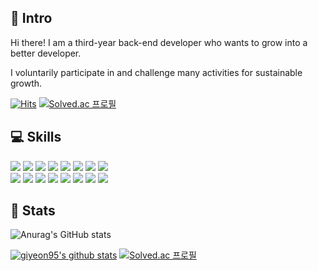 ## 👋 Intro
Hi there! I am a third-year back-end developer who wants to grow into a better developer.

I voluntarily participate in and challenge many activities for sustainable growth.

[![Hits](https://hits.seeyoufarm.com/api/count/incr/badge.svg?url=https%3A%2F%2Fgithub.com%2Fgiyeon95%2Fhit-counter&count_bg=%2379C83D&title_bg=%23555555&icon=superuser.svg&icon_color=%23E7E7E7&title=hits&edge_flat=false)](https://hits.seeyoufarm.com) [![Solved.ac
프로필](http://mazassumnida.wtf/api/mini/generate_badge?boj=giyeon95)](https://solved.ac/{handle})

## 💻 Skills
<img src="https://img.shields.io/badge/Java-yellowgreen?style=flastic&logo=Java&logoColor=#007396"/> <img src="https://img.shields.io/badge/GitHub-lightgrey?style=flastic&logo=GitHub&logoColor=#181717"/> <img src="https://img.shields.io/badge/Spring-9cf?style=flastic&logo=Spring&logoColor=#6DB33F"/> <img src="https://img.shields.io/badge/Docker-yellow?style=flastic&logo=Docker&logoColor=#2496ED"/> <img src="https://img.shields.io/badge/SpringBoot-9cf?style=flastic&logo=Spring-Boot&logoColor=#6DB33F"/> <img src="https://img.shields.io/badge/IntelliJ IDEA-important?style=flastic&logo=IntelliJ-IDEA&logoColor=#181717"/> <img src="https://img.shields.io/badge/Linux-yellow?style=flastic&logo=Linux&logoColor=#181717"/> <img src="https://img.shields.io/badge/Hibernate-success?style=flastic&logo=Hibernate&logoColor=#59666C"/>\
<img src="https://img.shields.io/badge/Kubernetes-lightgrey?style=flastic&logo=Kubernetes&logoColor=#0079C1"/> <img src="https://img.shields.io/badge/Gradle-success?style=flastic&logo=Gradle&logoColor=#181717"/> <img src="https://img.shields.io/badge/DataGrip-important?style=flastic&logo=DataGrip&logoColor=#181717"/> <img src="https://img.shields.io/badge/Kotlin-yellowgreen?style=flastic&logo=Kotlin&logoColor=#7F52FF"/> <img src="https://img.shields.io/badge/Jenkins-lightgrey?style=flastic&logo=Jenkins&logoColor=#D24939"/> <img src="https://img.shields.io/badge/Amazon AWS-informational?style=flastic&logo=Amazon-AWS&logoColor=#181717"/> <img src="https://img.shields.io/badge/Google Cloud-informational?style=flastic&logo=Google-Cloud&logoColor=#181717"/> <img src="https://img.shields.io/badge/Android-9cf?style=flastic&logo=Android&logoColor=#181717"/>


<!-- 
Language: yellowgreen
OS: yellow
Framework: 9cf
Libiary: success
Tools: lightgrey
Dev Tools: important
CI,CD: orange
Cloud: informational
-->



## 🔎 Stats
![Anurag's GitHub stats](https://github-readme-stats.vercel.app/api?username=giyeon95&show_icons=true&theme=onedark)

[![giyeon95's github stats](https://github-readme-stats.vercel.app/api/top-langs/?username=giyeon95&show_icons=true&hide_border=true&title_color=004386&icon_color=004386&layout=compact&theme=onedark)](https://github.com/giyeon95)
[![Solved.ac
프로필](http://mazassumnida.wtf/api/v2/generate_badge?boj=giyeon95)](https://solved.ac/giyeon95)
<!--
**giyeon95/giyeon95** is a ✨ _special_ ✨ repository because its `README.md` (this file) appears on your GitHub profile.

Here are some ideas to get you started:

- 🔭 I’m currently working on ...
- 🌱 I’m currently learning ...
- 👯 I’m looking to collaborate on ...
- 🤔 I’m looking for help with ...
- 💬 Ask me about ...
- 📫 How to reach me: ...
- 😄 Pronouns: ...
- ⚡ Fun fact: ...
-->
